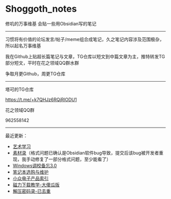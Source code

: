 # Shoggoth_notes

修叽的万事维基 会贴一些用Obsidian写的笔记

---

习惯将有价值的论坛发言/帖子/meme组合成笔记，久之笔记内容涉及范围极杂，所以起名万事维基

我在Github上贴超长篇笔记与文章，TG仓库以短文到中篇文章为主，推特转发TG部分短文，平时在花之领域QQ群水群

争取月更Github，周更TG仓库

---

塔可的TG仓库

https://t.me/+k7QHJz6RQjRlODU1

花之领域QQ群

962558142

---

最近更新：

- [艺术学习](/知识/电子知识/绘画知识/艺术学习/艺术学习.md)
- [素材录](/素材录/素材录.md)（格式问题已确认是Obsidian软件bug导致，提交后该bug被开发者重现，我手动修复了一部分格式问题，至少能看了）
- [Windows调校备忘3.0](/知识/电子知识/系统安装与修复/Windows/Windows调校备忘3.0/Windows调校备忘3.0.md)
- [笔记本选购与维护](/知识/电子知识/硬件设备/笔记本选购/笔记本选购与维护.md)
- [小众电子产品索引](/知识/电子知识/硬件设备/小众电子产品索引/小众电子产品索引.md)
- [磁力下载教学-大傻瓜版](/磁力下载教学-大傻瓜版/磁力下载教学-大傻瓜版.md)
- [解压密码录-已去重](/解压密码/解压密码录-已去重.md)
